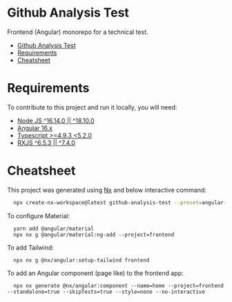 # Github Analysis Test

Frontend (Angular) monorepo for a technical test.

- [Github Analysis Test](#github-analysis-test)
- [Requirements](#requirements)
- [Cheatsheet](#cheatsheet)

# Requirements

To contribute to this project and run it locally, you will need:

- [Node JS ^16.14.0 || ^18.10.0](https://nodejs.org/en)
- [Angular 16.x](https://angular.io/guide/versions)
- [Typescript >=4.9.3 <5.2.0](https://www.typescriptlang.org)
- [RXJS ^6.5.3 || ^7.4.0](https://rxjs.dev/)

# Cheatsheet

This project was generated using [Nx](https://nx.dev) and below interactive command:

```bash
  npx create-nx-workspace@latest github-analysis-test --preset=angular-monorepo --appName=frontend --ci=github --e2eTestRunner=cypress --interactive=false --routing=true --standaloneApi=true --style=scss --nxCloud=true --packageManager=yarn
```

To configure Material:

```shell
  yarn add @angular/material
  npx nx g @angular/material:ng-add --project=frontend
```

To add Tailwind:

```shell
  npx nx g @nx/angular:setup-tailwind frontend
```

To add an Angular component (page like) to the frontend app:

```shell
  npx nx generate @nx/angular:component --name=home --project=frontend --standalone=true --skipTests=true --style=none --no-interactive
```
